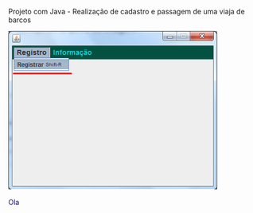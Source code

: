 <html>
  <p>Projeto com Java - Realização de cadastro e passagem de uma viaja de barcos</p>
  <img widht="200px" src="https://github.com/JonnyNunes/canoa123/blob/main/src/main/java/esbam/canoa123/img/TelaPrincipal.png" alt="TelaPrincipal" />
  <br></b>
  <div>
  <p style="color:#16106b">Ola</p>
  </div>
  
</html>
